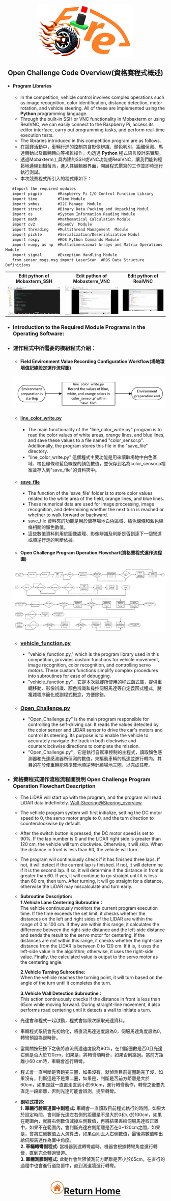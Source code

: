 <div align="center"><img src="../../../other/img/logo.png" width="300" alt=" logo"></div>

## <div align="center">Open Challenge Code Overview(資格賽程式概述)</div> 

 - ####  Program Libraries
   - In the competition, vehicle control involves complex operations such as image recognition, color identification, distance detection, motor rotation, and vehicle steering. All of these are implemented using the __Python__ programming language.
   - Through the built-in SSH or VNC functionality in Mobaxterm or using RealVNC, we can easily connect to the Raspberry Pi, access its editor interface, carry out programming tasks, and perform real-time execution tests.
   - The libraries introduced in this competition program are as follows.
   - 在競賽活動中，車輛行進的控制包含影像辨識、顏色判別、距離偵測、馬達轉動以及車輛轉向等複雜操作，均透過 __Python__ 程式語言設計來實現。
   - 透過Mobaxterm工具內建的SSH或VNC功能或RealVNC，讓我們能夠輕鬆地連線到樹莓派，進入其編輯器界面，開展程式撰寫的工作並即時進行執行測試。
   - 本次競賽程式所引入的程式庫如下：  
```
   #Import the required modules
   import pigpio       #Raspberry Pi I/O Control Function Library
   import time         #Time Module
   import smbus        #I2C Manage  Module
   import struct       #Binary Data Packing and Unpacking Modul
   import os           #System Information Reading Module 
   import math         #Mathematical Calculation Module
   import cv2          #OpenCV  Module
   import threading    #Multithread Management  Module
   import pickle       #Serialization/Deserialization Modul
   import rospy        #ROS Python Commands Module
   import numpy as np  #Multidimensional Arrays and Matrix Operations Module
   import signal       #Exception Handling Module
   from sensor_msgs.msg import LaserScan  #ROS Data Structure Definitions
```
<div align="center">
</div>
 <div align="center">
 <table>
 <tr align="center">
 <th> Edit python of  Mobaxterm_SSH  
 </th>
 <th> Edit python of  Mobaxterm_VNC
 </th>
 <th>Edit python of RealVNC
 </th>
 <tr align="center" > 
 <td><img src="../img/Mobaxterm_SSH_python.png" width="300" alt="Mobaxterm_SSH_python"> </td>
 <td><img src="../img/Mobaxterm_VNC_python.png" width="300" alt="Mobaxterm_VNC_python"> </td>
 <td><img src="../img/realVNC_python.png" width="300" alt="realVNC_python"> </td>
 </tr>
 </tr>
 </table>
 </div>

 - ### Introduction to the Required Module Programs in the Operating Software:
 - ### 運作程式中所需要的模組程式介紹：
   - #### Field Environment Value Recording Configuration Workflow(場地環境值記綠設定運作流程圖)
    ![場地環境值記綠設定流程圖](../../System_Platform_Software/img/setup_recode_open.png)   
   
     - #### [line_color_write.py](./line_color_write.py)
       - The main functionality of the "line_color_write.py" program is to read the color values of white areas, orange lines, and blue lines, and save these values to a file named "color_sensor.p". Additionally, the program stores this file in the "save_file" directory.       
       - "line_color_write.py" 這個程式主要功能是用來讀取場地中白色區域、橘色線條和藍色線條的顏色數值，並保存到名為color_sensor.p檔案並存入到"save_file"的資料夾中。
  
     - #### [save_file](./save_file)
       - The function of the 'save_file' folder is to store color values related to the white area of the field, orange lines, and blue lines.
       - These numerical data are used for image processing, image recognition, and determining whether the next turn is reached or whether to walk forward or backward.
       - save_file 資料夾的功能是用於儲存場地白色區域、橘色線條和藍色線條相關的顏色數值。  
       - 這些數值資料則用於圖像處理、影像辨識及判斷是否到逹下一個彎道或順逆行走的判斷依據。
   - #### Open Challenge Program Operation Flowchart(資格賽程式運作流程圖)
    ![flowchart_open](../img/flowchart_open.png)
    
     - ### [vehicle_function.py](./vehicle_function.py)
       - "vehicle_function.py," which is the program library used in this competition, provides custom functions for vehicle movement, image recognition, color recognition, and controlling servo motors. These custom functions simplify complex procedures into subroutines for ease of debugging.
       - "vehicle_function.py"，它是本次競賽所使用的程式函式庫，提供車輛移動、影像辨識、顏色辨識和操控伺服馬達等自定義函式程式，將複雜程序簡化成副程式概念，方便除錯。  
    
     - ### [Open_Challenge.py](./Open_Challenge.py)
       - "Open_Challenge.py" is the main program responsible for controlling the self-driving car. It reads the values detected by the color sensor and LIDAR sensor to drive the car's motors and control its steering. Its purpose is to enable the vehicle to accurately navigate the track in both clockwise and counterclockwise directions to complete the mission.
       - "Open_Challenge.py"，它是執行自駕車控制的主程式，讀取顏色感測器和光達感測器所偵測的數值，來驅動車輛的馬達並進行轉向。其目的在於使車輛能夠準確地順逆時針繞場地三圈，以完成任務。

- ### 資格賽程式運作流程流程圖說明   Open Challenge Program Operation Flowchart Description
  - The LiDAR will start up with the program, and the program will read LiDAR data indefinitely.  [Wall-Steering@Steering_overview](../../Image_Processing_and_Steering/Steering_overview#wall-steering)
  - The vehicle program system will first initialize, setting the DC motor speed to 0, the servo motor angle to 0, and the turn direction to counterclockwise by default.  
  - After the switch button is pressed, the DC motor speed is set to 90%. If the lap number is 0 and the LiDAR right side is greater than 120 cm, the vehicle will turn clockwise. Otherwise, it will skip. When the distance in front is less than 60, the vehicle will turn.  
  - The program will continuously check if it has finished three laps. If not, it will detect if the current lap is finished. If not, it will determine if it is the second lap. If so, it will determine if the distance in front is greater than 60. If yes, it will continue to go straight until it is less than 60 cm, then turn. After turning, it will go straight for a distance, otherwise the LiDAR may miscalculate and turn early.
    
  - __Subroutine Description:__         
      __1.Vehicle Lane Centering Subroutine：__  
     The vehicle continuously monitors the current program execution time. If the time exceeds the set limit, it checks whether the distances on the left and right sides of the LIDAR are within the range of 0 to 100 cm. If they are within this range, it calculates the difference between the right-side distance and the left-side distance and sends the result to the servo motor for centering. If the distances are not within this range, it checks whether the right-side distance from the LIDAR is between 0 to 120 cm. If it is, it uses the left-side value in the algorithm; otherwise, it uses the right-side value. Finally, the calculated value is output to the servo motor as the centering angle.
    
      __2.Vehicle Turning Subroutine:__  
        When the vehicle reaches the turning point, it will turn based on the angle of the turn until it completes the turn.  
        
      __3.Vehicle Wall Detection Subroutine：__    
         This action continuously checks if the distance in front is less than 65cm while moving forward. During straight-line movement, it also performs road centering until it detects a wall to initiate a turn.  
    
  - 光達會和程式一起啟動，程式會無限次讀取光達資料。 
  - 車輛程式系統會先初始化，將直流馬達速度設為0，伺服馬達角度設為0，轉彎預設為逆時針。
  - 當開關按鈕按下之後將直流馬達速度設為90%，在判斷圈數是否0且光達右側是否大於120cm，如果是，將轉彎順時針，如果否則跳過。當前方距離小60 cm時，車輛會進行轉彎。
  - 程式會一直判斷是否跑完三圈，如果沒有，就偵測目前這圈跑完了沒，如果沒有，判斷這是不是第二圈，如果是，判斷是否前方距離是大於60cm，如果是就一直直走直到小於60cm，進行轉彎動作，轉彎之後要先直走一段距離，否則光達可能會誤測，提早轉彎。
  - __副程式描述:__  
    __1. 車輛行駛車道置中副程式:__ 車輛會一直讀取目前程式執行的時間，如果大於設定時間，會判斷光達左右側的距離是不是大於0和小於100cm，如果在範圍內，就將右側數值減掉左側數值，再將結果丟給伺服馬達校正置中，如果不在範圍內，會判斷光達右側距離是否在0~120cm之間，如果是，會將左側數值丟入演算法，如果否則丟入右側數值，最後將數值輸出給伺服馬達作為置中角度。  
    __2. 車輛轉彎副程式:__ 當機器到達轉彎處時，機器會根據轉彎角度進行轉彎，直到完全轉過彎道。    
    __3. 車輛測牆副程式:__ 此動作會無限偵測前方距離是否小於65cm，在直行的過程中也會進行道路置中，直到測道牆進行轉彎。  

# <div align="center">![HOME](../../../other/img/Home.png)[Return Home](../../../)</div>  
